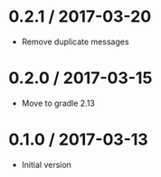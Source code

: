 0.2.1 / 2017-03-20
==================

* Remove duplicate messages

0.2.0 / 2017-03-15
==================

* Move to gradle 2.13

0.1.0 / 2017-03-13
==================

* Initial version
